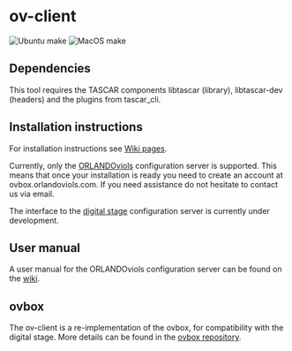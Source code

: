 # ov-client

![Ubuntu make](https://github.com/gisogrimm/ov-client/workflows/Ubuntu%20make/badge.svg?branch=digital-stage-client)
![MacOS make](https://github.com/gisogrimm/ov-client/workflows/MacOS%20make/badge.svg?branch=digital-stage-client)

## Dependencies

This tool requires the TASCAR components libtascar (library),
libtascar-dev (headers) and the plugins from tascar_cli.

## Installation instructions

For installation instructions see [Wiki pages](https://github.com/gisogrimm/ovbox/wiki/Installation).

Currently, only the [ORLANDOviols](http://box.orlandoviols.com/)
configuration server is supported. This means that once your
installation is ready you need to create an account at
ovbox.orlandoviols.com. If you need assistance do not hesitate to
contact us via email.

The interface to the [digital stage](https://digital-stage.org/)
configuration server is currently under development.

## User manual

A user manual for the ORLANDOviols configuration server can be found
on the [wiki](https://github.com/gisogrimm/ovbox/wiki).

## ovbox

The ov-client is a re-implementation of the ovbox, for compatibility
with the digital stage. More details can be found in the [ovbox
repository](https://github.com/gisogrimm/ovbox).
